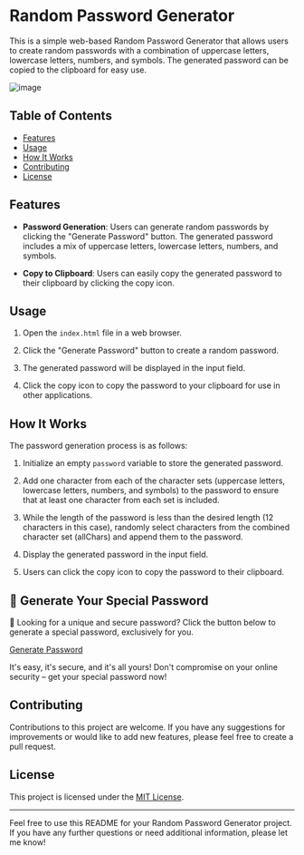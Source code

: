 # Random Password Generator
This is a simple web-based Random Password Generator that allows users to create random passwords with a combination of uppercase letters, lowercase letters, numbers, and symbols. The generated password can be copied to the clipboard for easy use.

![image](https://github.com/YawBoah/Random-Password-Generator/assets/126890146/cfdf693c-e3bd-4721-92e8-aaebf8fa2952)

## Table of Contents
- [Features](#features)
- [Usage](#usage)
- [How It Works](#how-it-works)
- [Contributing](#contributing)
- [License](#license)

## Features

- **Password Generation**: Users can generate random passwords by clicking the "Generate Password" button. The generated password includes a mix of uppercase letters, lowercase letters, numbers, and symbols.

- **Copy to Clipboard**: Users can easily copy the generated password to their clipboard by clicking the copy icon.

## Usage

1. Open the `index.html` file in a web browser.

2. Click the "Generate Password" button to create a random password.

3. The generated password will be displayed in the input field.

4. Click the copy icon to copy the password to your clipboard for use in other applications.

## How It Works

The password generation process is as follows:

1. Initialize an empty `password` variable to store the generated password.

2. Add one character from each of the character sets (uppercase letters, lowercase letters, numbers, and symbols) to the password to ensure that at least one character from each set is included.

3. While the length of the password is less than the desired length (12 characters in this case), randomly select characters from the combined character set (allChars) and append them to the password.

4. Display the generated password in the input field.

5. Users can click the copy icon to copy the password to their clipboard.

## 🌟 Generate Your Special Password

🔐 Looking for a unique and secure password? Click the button below to generate a special password, exclusively for you.

[Generate Password](https://yawboah.github.io/Random-Password-Generator/) 

It's easy, it's secure, and it's all yours! Don't compromise on your online security – get your special password now!


## Contributing

Contributions to this project are welcome. If you have any suggestions for improvements or would like to add new features, please feel free to create a pull request.

## License

This project is licensed under the [MIT License](LICENSE).

---

Feel free to use this README for your Random Password Generator project. If you have any further questions or need additional information, please let me know!
